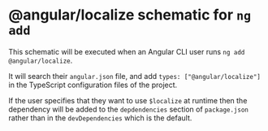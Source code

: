 # @angular/localize schematic for `ng add`

This schematic will be executed when an Angular CLI user runs `ng add @angular/localize`.

It will search their `angular.json` file, and add `types: ["@angular/localize"]` in the TypeScript
configuration files of the project.

If the user specifies that they want to use `$localize` at runtime then the dependency will be
added to the `depdendencies` section of `package.json` rather than in the `devDependencies` which
is the default.

